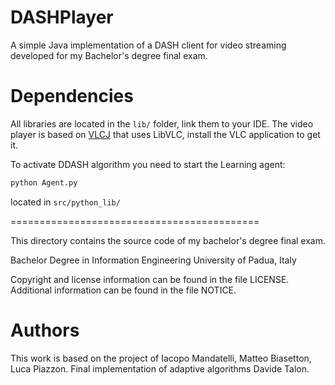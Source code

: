 # DASHPlayer
A simple Java implementation of a DASH client for video streaming developed for my Bachelor's degree final exam.

# Dependencies
All libraries are located in the ```lib/``` folder, link them to your IDE.
The video player is based on [VLCJ](https://github.com/caprica/vlcj) that uses LibVLC, install the VLC application to get it.

To activate DDASH algorithm you need to start the Learning agent:
```sh
python Agent.py
```
located in ```src/python_lib/```


===========================================

This directory contains the source code of my bachelor's degree final exam.

Bachelor Degree in Information Engineering
University of Padua, Italy

Copyright and license information can be found in the file LICENSE. 
Additional information can be found in the file NOTICE.

# Authors
This work is based on the project of Iacopo Mandatelli, Matteo Biasetton, Luca Piazzon.
Final implementation of adaptive algorithms Davide Talon.
